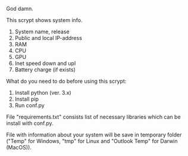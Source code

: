 God damn.

This scrypt shows system info.

1) System name, release
2) Public and local IP-address
3) RAM
4) CPU
5) GPU
6) Inet speed down and upl
7) Battery charge (if exists)

What do you need to do before using this scrypt:
1) Install python (ver. 3.x)
2) Install pip
3) Run conf.py

File "requirements.txt" consists list of necessary libraries which can be install with conf.py.

File with information about your system will be save in
temporary folder ("Temp" for Windows, "tmp" for Linux and "Outlook Temp" for Darwin (MacOS)).
